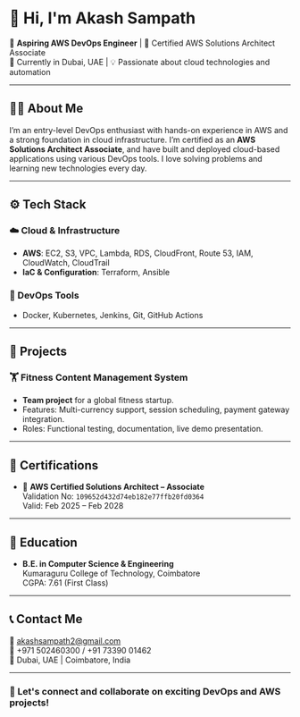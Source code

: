 # 👋 Hi, I'm Akash Sampath

🎯 **Aspiring AWS DevOps Engineer** | 🧰 Certified AWS Solutions Architect Associate  
📍 Currently in Dubai, UAE | 💡 Passionate about cloud technologies and automation

---

## 🧑‍💻 About Me

I’m an entry-level DevOps enthusiast with hands-on experience in AWS and a strong foundation in cloud infrastructure. I’m certified as an **AWS Solutions Architect Associate**, and have built and deployed cloud-based applications using various DevOps tools. I love solving problems and learning new technologies every day.

---

## ⚙️ Tech Stack

### ☁️ Cloud & Infrastructure
- **AWS**: EC2, S3, VPC, Lambda, RDS, CloudFront, Route 53, IAM, CloudWatch, CloudTrail
- **IaC & Configuration**: Terraform, Ansible

### 🐳 DevOps Tools
- Docker, Kubernetes, Jenkins, Git, GitHub Actions

---

## 🚀 Projects

### 🏋️ Fitness Content Management System
- **Team project** for a global fitness startup.
- Features: Multi-currency support, session scheduling, payment gateway integration.
- Roles: Functional testing, documentation, live demo presentation.

---

## 📜 Certifications

- 🏅 **AWS Certified Solutions Architect – Associate**  
  Validation No: `109652d432d74eb182e77ffb20fd0364`  
  Valid: Feb 2025 – Feb 2028

---

## 📘 Education

- **B.E. in Computer Science & Engineering**  
  Kumaraguru College of Technology, Coimbatore  
  CGPA: 7.61 (First Class)

---

## 📞 Contact Me

📧 akashsampath2@gmail.com  
📱 +971 502460300 / +91 73390 01462  
📍 Dubai, UAE | Coimbatore, India  

---

### 🌟 Let's connect and collaborate on exciting DevOps and AWS projects!
